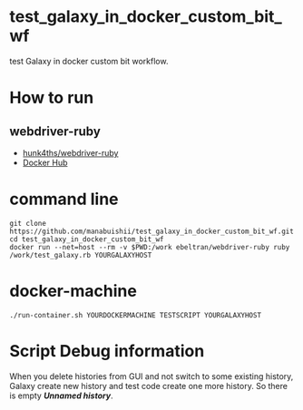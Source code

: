# test_galaxy_in_docker_custom_bit_wf

test Galaxy in docker custom bit workflow.

# How to run

## webdriver-ruby

* [hunk4ths/webdriver-ruby](https://github.com/hunk4ths/webdriver-ruby)
* [Docker Hub](https://hub.docker.com/r/ebeltran/webdriver-ruby/)

# command line

```
git clone https://github.com/manabuishii/test_galaxy_in_docker_custom_bit_wf.git
cd test_galaxy_in_docker_custom_bit_wf
docker run --net=host --rm -v $PWD:/work ebeltran/webdriver-ruby ruby /work/test_galaxy.rb YOURGALAXYHOST
```
# docker-machine

```
./run-container.sh YOURDOCKERMACHINE TESTSCRIPT YOURGALAXYHOST
```

# Script Debug information

When you delete histories from GUI and not switch to some existing history,
Galaxy create new history and test code create one more history.
So there is empty ***Unnamed history***.
